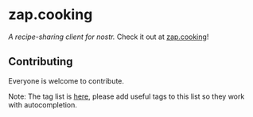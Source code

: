 # zap.cooking

_A recipe-sharing client for nostr._
Check it out at [zap.cooking](https://zap.cooking)!

## Contributing

Everyone is welcome to contribute.

Note: The tag list is [here](https://github.com/github-tijlxyz/nostr.cooking/blob/main/src/lib/consts.ts#L22), please add useful tags to this list so they work with autocompletion.
